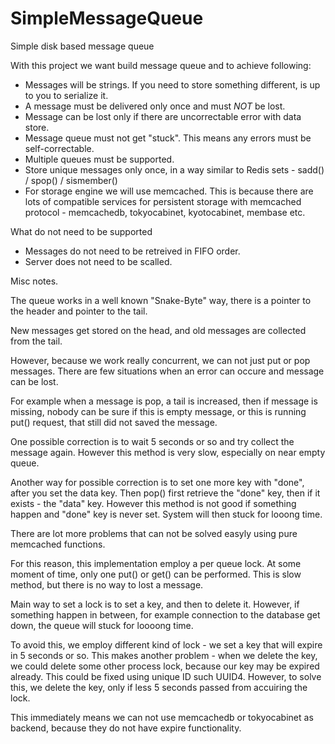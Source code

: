 SimpleMessageQueue
==================

Simple disk based message queue

With this project we want build message queue and to achieve following:

- Messages will be strings. If you need to store something different, is up to you to serialize it.
- A message must be delivered only once and must *NOT* be lost.
- Message can be lost only if there are uncorrectable error with data store.
- Message queue must not get "stuck". This means any errors must be self-correctable.
- Multiple queues must be supported.
- Store unique messages only once, in a way similar to Redis sets - sadd() / spop() / sismember()
- For storage engine we will use memcached. This is because there are lots of compatible services for persistent storage with memcached protocol - memcachedb, tokyocabinet, kyotocabinet, membase etc.

What do not need to be supported

- Messages do not need to be retreived in FIFO order.
- Server does not need to be scalled.

Misc notes.

The queue works in a well known "Snake-Byte" way, there is a pointer to the header and pointer to the tail.

New messages get stored on the head, and old messages are collected from the tail.

However, because we work really concurrent, we can not just put or pop messages. There are few situations when an error can occure and message can be lost.

For example when a message is pop, a tail is increased, then if message is missing, nobody can be sure if this is empty message, or this is running put() request, that still did not saved the message.

One possible correction is to wait 5 seconds or so and try collect the message again. However this method is very slow, especially on near empty queue.

Another way for possible correction is to set one more key with "done", after you set the data key. Then pop() first retrieve the "done" key, then if it exists - the "data" key.
However this method is not good if something happen and "done" key is never set. System will then stuck for looong time.

There are lot more problems that can not be solved easyly using pure memcached functions.

For this reason, this implementation employ a per queue lock. At some moment of time, only one put() or get() can be performed. This is slow method, but there is no way to lost a message.

Main way to set a lock is to set a key, and then to delete it. However, if something happen in between, for example connection to the database get down,
the queue will stuck for loooong time.

To avoid this, we employ different kind of lock - we set a key that will expire in 5 seconds or so. 
This makes another problem - when we delete the key, we could delete some other process lock, because our key may be expired already.
This could be fixed using unique ID such UUID4. However, to solve this, we delete the key, only if less 5 seconds passed from accuiring the lock.

This immediately means we can not use memcachedb or tokyocabinet as backend, because they do not have expire functionality.







